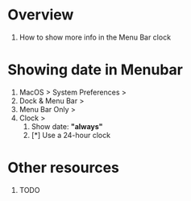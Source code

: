 # Overview

1. How to show more info in the Menu Bar clock

# Showing date in Menubar

1. MacOS > System Preferences >
1. Dock & Menu Bar >
1. Menu Bar Only >
1. Clock >
    1. Show date: **"always"**
    1. [*] Use a 24-hour clock

# Other resources

1. TODO
